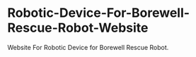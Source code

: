 # Robotic-Device-For-Borewell-Rescue-Robot-Website
Website For Robotic Device for Borewell Rescue Robot.
